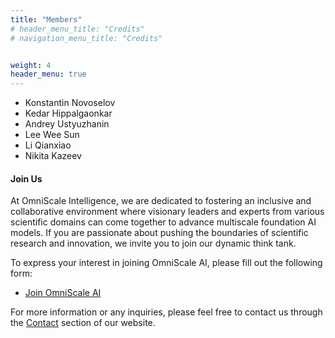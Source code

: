 ```yaml
---
title: "Members"
# header_menu_title: "Credits"
# navigation_menu_title: "Credits"


weight: 4
header_menu: true
---
```


- Konstantin Novoselov
- Kedar Hippalgaonkar
- Andrey Ustyuzhanin
- Lee Wee Sun
- Li Qianxiao
- Nikita Kazeev

#### Join Us

At OmniScale Intelligence, we are dedicated to fostering an inclusive and collaborative environment where visionary leaders and experts from various scientific domains can come together to advance multiscale foundation AI models. If you are passionate about pushing the boundaries of scientific research and innovation, we invite you to join our dynamic think tank.

To express your interest in joining OmniScale AI, please fill out the following form:
- [Join OmniScale AI](https://forms.gle/NqKYXF3FaQzjDQhS7)


For more information or any inquiries, please feel free to contact us through the [Contact](#contact) section of our website.

<!-- In this section we give credit to authors of resources used on this demo page.

- {{<extlink text="Chef-hat icons created by Cuputo - Flaticon" href="https://www.flaticon.com/free-icons/chef-hat" icon="fa fa-external-link">}}
- {{<extlink text="sprinkle-of-rock-salt-on-sliced-vegetables-3209239 - Pexels" href="https://www.pexels.com/video/sprinkle-of-rock-salt-on-sliced-vegetables-3209239/" icon="fa fa-external-link">}}
- {{<extlink text="Earth icon - Freepik" href="https://www.freepik.com/icon/earth_2072130" icon="fa fa-external-link">}}
- {{<extlink text="happy-ethnic-woman - Pexels" href="https://www.pexels.com/photo/happy-ethnic-woman-sitting-at-table-with-laptop-3769021/" icon="fa fa-external-link">}} -->
